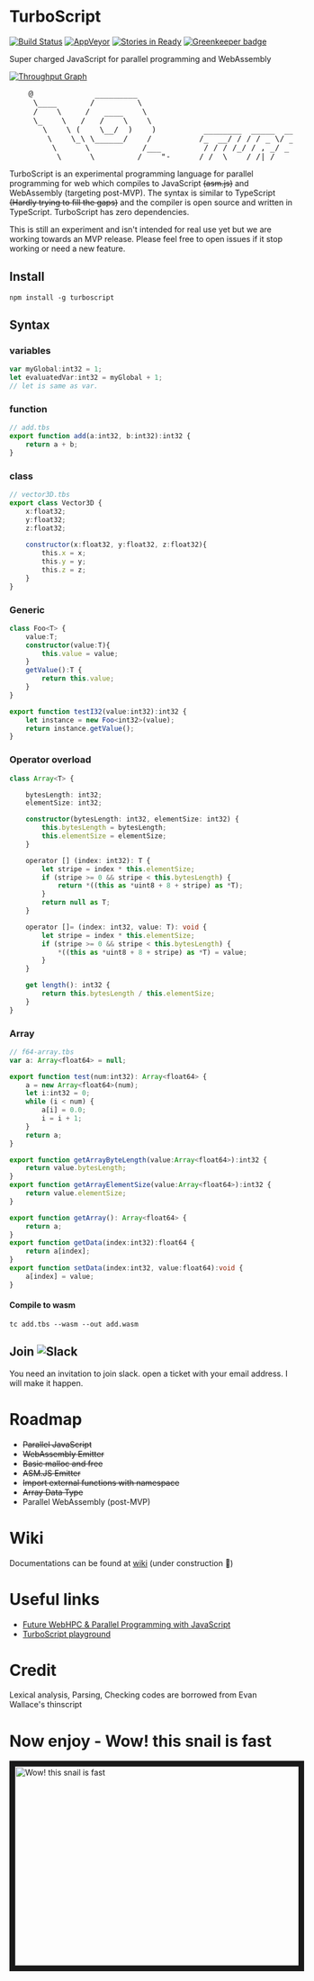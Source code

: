 # TurboScript 
[![Build Status](https://travis-ci.org/01alchemist/TurboScript.svg?branch=master)](https://travis-ci.org/01alchemist/TurboScript) [![AppVeyor](https://ci.appveyor.com/api/projects/status/github/01alchemist/TurboScript?branch=master&svg=true)]() [![Stories in Ready](https://badge.waffle.io/01alchemist/TurboScript.png?label=ready&title=Ready)](https://waffle.io/01alchemist/TurboScript) [![Greenkeeper badge](https://badges.greenkeeper.io/01alchemist/TurboScript.svg)](https://greenkeeper.io/)

Super charged JavaScript for parallel programming and WebAssembly 

[![Throughput Graph](https://graphs.waffle.io/01alchemist/TurboScript/throughput.svg)](https://waffle.io/01alchemist/TurboScript/metrics/throughput)

<pre>
    @             _________
     \____       /         \
     /    \     /   ____    \
     \_    \   /   /    \    \
       \    \ (    \__/  )    )          ________  _____  ___  ____
        \    \_\ \______/    /          /_  __/ / / / _ \/ _ )/ __ \
         \      \           /___         / / / /_/ / , _/ _  / /_/ /
          \______\_________/____"-_____ /_/  \____/_/|_/____/\____/
</pre>
  
TurboScript is an experimental programming language for parallel programming for web which compiles to JavaScript ~~(asm.js)~~ and WebAssembly (targeting post-MVP). The syntax is similar to TypeScript ~~(Hardly trying to fill the gaps)~~ and the compiler is open source and written in TypeScript. TurboScript has zero dependencies.

This is still an experiment and isn't intended for real use yet but we are working towards an MVP release. Please feel free to open issues if it stop working or need a new feature.

## Install
`npm install -g turboscript`

## Syntax

### variables
```typescript
var myGlobal:int32 = 1;
let evaluatedVar:int32 = myGlobal + 1;
// let is same as var. 
```

### function
```typescript
// add.tbs
export function add(a:int32, b:int32):int32 {
    return a + b;
}
```

### class
```typescript
// vector3D.tbs
export class Vector3D {
    x:float32;
    y:float32;
    z:float32;
    
    constructor(x:float32, y:float32, z:float32){
        this.x = x;
        this.y = y;
        this.z = z;
    }
}
```

### Generic
```typescript
class Foo<T> {
    value:T;
    constructor(value:T){
        this.value = value;
    }
    getValue():T {
        return this.value;
    }
}

export function testI32(value:int32):int32 {
    let instance = new Foo<int32>(value);
    return instance.getValue();
}
```

### Operator overload
```typescript
class Array<T> {

    bytesLength: int32;
    elementSize: int32;

    constructor(bytesLength: int32, elementSize: int32) {
        this.bytesLength = bytesLength;
        this.elementSize = elementSize;
    }

    operator [] (index: int32): T {
        let stripe = index * this.elementSize;
        if (stripe >= 0 && stripe < this.bytesLength) {
            return *((this as *uint8 + 8 + stripe) as *T);
        }
        return null as T;
    }

    operator []= (index: int32, value: T): void {
        let stripe = index * this.elementSize;
        if (stripe >= 0 && stripe < this.bytesLength) {
            *((this as *uint8 + 8 + stripe) as *T) = value;
        }
    }

    get length(): int32 {
        return this.bytesLength / this.elementSize;
    }
}
```

### Array
```typescript
// f64-array.tbs
var a: Array<float64> = null;

export function test(num:int32): Array<float64> {
    a = new Array<float64>(num);
    let i:int32 = 0;
    while (i < num) {
        a[i] = 0.0;
        i = i + 1;
    }
    return a;
}

export function getArrayByteLength(value:Array<float64>):int32 {
    return value.bytesLength;
}
export function getArrayElementSize(value:Array<float64>):int32 {
    return value.elementSize;
}

export function getArray(): Array<float64> {
    return a;
}
export function getData(index:int32):float64 {
    return a[index];
}
export function setData(index:int32, value:float64):void {
    a[index] = value;
}

```

#### Compile to wasm
`tc add.tbs --wasm --out add.wasm`

## Join ![Slack](https://01alchemist.com/images/slack-logo-small.png)
You need an invitation to join slack. open a ticket with your email address. I will make it happen.

# Roadmap

* ~~Parallel JavaScript~~
* ~~WebAssembly Emitter~~
* ~~Basic malloc and free~~
* ~~ASM.JS Emitter~~
* ~~Import external functions with namespace~~
* ~~Array Data Type~~
* Parallel WebAssembly (post-MVP)

# Wiki
Documentations can be found at [wiki](../../wiki) (under construction :construction:)

# Useful links
* [Future WebHPC & Parallel Programming with JavaScript](https://dump.01alchemist.com/2016/12/31/future-webhpc-parallel-programming-with-javascript-the-new-era-about-to-begin/)
* [TurboScript playground](https://01alchemist.com/projects/turboscript/playground/)


# Credit
Lexical analysis, Parsing, Checking codes are borrowed from Evan Wallace's thinscript

# Now enjoy - Wow! this snail is fast
<a href="http://www.youtube.com/watch?feature=player_embedded&v=w-SDeBoDLTg
" target="_blank"><img src="https://01alchemist.com/images/Turbo-630x354.jpg" 
alt="Wow! this snail is fast" width="630" height="354" border="10" /></a>

